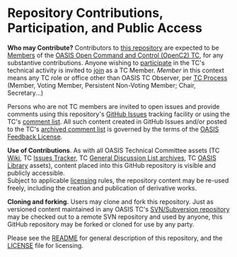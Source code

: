 # Repository Contributions, Participation, and Public Access

**Who may Contribute?** Contributors to <a href="https://github.com/oasis-tcs/openc2-oc2ls/">this repository</a> are expected to be 
<a href="https://www.oasis-open.org/policies-guidelines/oasis-defined-terms-2017-05-26#dMember">Members</a> of the
<a href="https://www.oasis-open.org/committees/openc2/">OASIS Open Command and Control (OpenC2) TC</a>, for any
substantive contributions.  Anyone wishing to <a href="https://www.oasis-open.org/org/faq#committee-participation">participate</a>
in the TC's technical activity is invited to <a href="https://www.oasis-open.org/committees/join">join</a> as a TC Member.
<i>Member</i> in this context means any TC role or office other than OASIS TC Observer, per
<a href="https://www.oasis-open.org/policies-guidelines/tc-process#membership">TC Process</a>
(Member, Voting Member, Persistent Non-Voting Member; Chair, Secretary...)</p>

Persons who are not TC members are invited to open issues and provide comments using this repository's 
<a href="https://github.com/oasis-tcs/openc2-cn-apdev/issues/new">GitHub Issues</a> tracking facility or using the
TC's <a href="https://www.oasis-open.org/committees/comments/index.php?wg_abbrev=openc2">comment list</a>.  All such content created 
in GitHub Issues and/or posted to the TC's <a href="https://lists.oasis-open.org/archives/openc2-comment/">archived comment list</a> 
is governed by the terms of the <a href="https://www.oasis-open.org/policies-guidelines/ipr#appendixa">OASIS Feedback License</a>.

**Use of Contributions**.  As with all OASIS Technical Committee assets (TC <a href="https://wiki.oasis-open.org/">Wiki</a>, 
TC <a href="https://issues.oasis-open.org/secure/Dashboard.jspa">Issues Tracker</a>, TC <a href="https://lists.oasis-open.org/archives/">General Discussion List archives</a>, 
TC <a href="http://docs.oasis-open.org/">OASIS Library</a> assets), content placed into this GitHub repository is visible and publicly accessible.  
Subject to applicable <a href="https://github.com/oasis-tcs/openc2-cn-apdev/blob/master/LICENSE.md">licensing</a> rules, the repository content may be 
re-used freely, including the creation and publication of derivative works.

**Cloning and forking</b>.** Users may clone and fork this repository. Just as versioned content maintained in any OASIS TC's 
<a href="https://tools.oasis-open.org/version-control/browse/">SVN/Subversion repository</a> may be checked out to a remote SVN repository 
and used by anyone, this GitHub repository may be forked or cloned for use by any party.

Please see the <a href="https://github.com/oasis-tcs/openc2-cn-apdev/blob/master/README.md">README</a> for general description of this repository, 
and the <a href="https://github.com/oasis-tcs/openc2-cn-apdev/blob/master/LICENSE.md">LICENSE</a> file for licensing.
